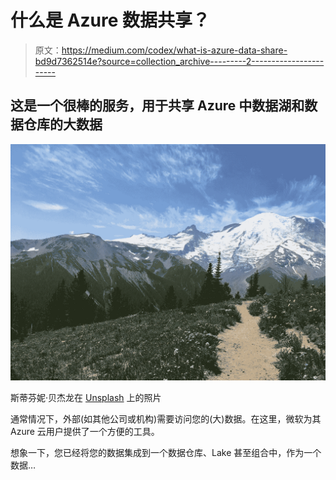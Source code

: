 # 什么是 Azure 数据共享？

> 原文：<https://medium.com/codex/what-is-azure-data-share-bd9d7362514e?source=collection_archive---------2----------------------->

## 这是一个很棒的服务，用于共享 Azure 中数据湖和数据仓库的大数据

![](img/02220f23c60e4d7716be893c0a713c6b.png)

斯蒂芬妮·贝杰龙在 [Unsplash](https://unsplash.com/s/photos/washington-state?utm_source=unsplash&utm_medium=referral&utm_content=creditCopyText) 上的照片

通常情况下，外部(如其他公司或机构)需要访问您的(大)数据。在这里，微软为其 Azure 云用户提供了一个方便的工具。

想象一下，您已经将您的数据集成到一个数据仓库、Lake 甚至组合中，作为一个数据…